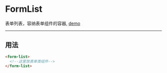 # FormList

表单列表，容纳表单组件的容器, [demo](https://myronliu347.github.io/vue-carbon/#!/inputs)

----

## 用法

```html
<form-list>
  <!--这里放表单类组件-->
</form-list>
```
